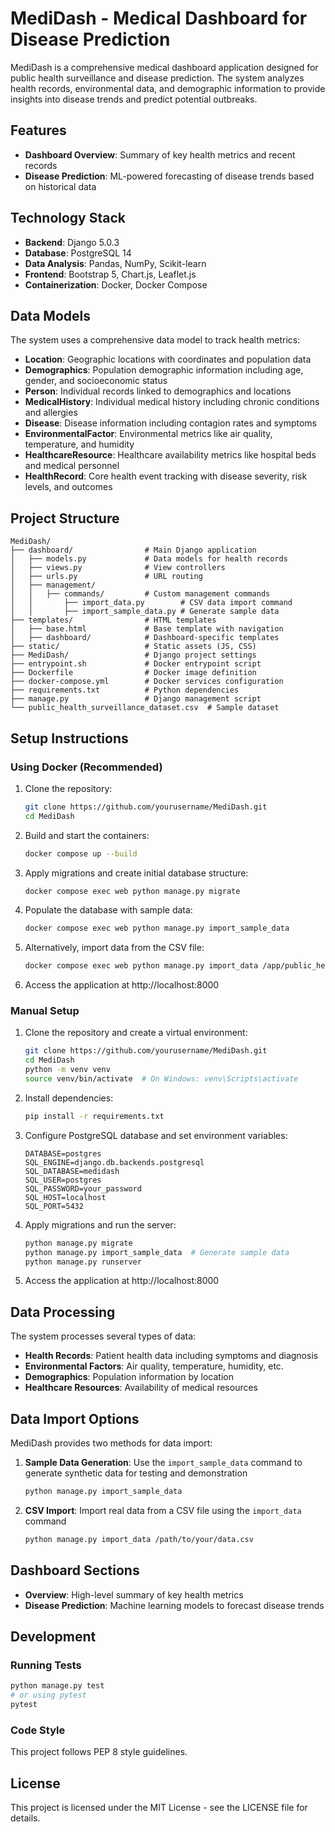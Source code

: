 # MediDash - Medical Dashboard for Disease Prediction

MediDash is a comprehensive medical dashboard application designed for public health surveillance and disease prediction. The system analyzes health records, environmental data, and demographic information to provide insights into disease trends and predict potential outbreaks.

## Features

- **Dashboard Overview**: Summary of key health metrics and recent records
- **Disease Prediction**: ML-powered forecasting of disease trends based on historical data

## Technology Stack

- **Backend**: Django 5.0.3
- **Database**: PostgreSQL 14
- **Data Analysis**: Pandas, NumPy, Scikit-learn
- **Frontend**: Bootstrap 5, Chart.js, Leaflet.js
- **Containerization**: Docker, Docker Compose

## Data Models

The system uses a comprehensive data model to track health metrics:

- **Location**: Geographic locations with coordinates and population data
- **Demographics**: Population demographic information including age, gender, and socioeconomic status
- **Person**: Individual records linked to demographics and locations
- **MedicalHistory**: Individual medical history including chronic conditions and allergies
- **Disease**: Disease information including contagion rates and symptoms
- **EnvironmentalFactor**: Environmental metrics like air quality, temperature, and humidity
- **HealthcareResource**: Healthcare availability metrics like hospital beds and medical personnel
- **HealthRecord**: Core health event tracking with disease severity, risk levels, and outcomes

## Project Structure

```
MediDash/
├── dashboard/                # Main Django application
│   ├── models.py             # Data models for health records
│   ├── views.py              # View controllers
│   ├── urls.py               # URL routing
│   ├── management/
│   │   ├── commands/         # Custom management commands
│   │       ├── import_data.py        # CSV data import command
│   │       ├── import_sample_data.py # Generate sample data
├── templates/                # HTML templates
│   ├── base.html             # Base template with navigation
│   ├── dashboard/            # Dashboard-specific templates
├── static/                   # Static assets (JS, CSS)
├── MediDash/                 # Django project settings
├── entrypoint.sh             # Docker entrypoint script
├── Dockerfile                # Docker image definition
├── docker-compose.yml        # Docker services configuration
├── requirements.txt          # Python dependencies
├── manage.py                 # Django management script
└── public_health_surveillance_dataset.csv  # Sample dataset
```

## Setup Instructions

### Using Docker (Recommended)

1. Clone the repository:
   ```bash
   git clone https://github.com/yourusername/MediDash.git
   cd MediDash
   ```

2. Build and start the containers:
   ```bash
   docker compose up --build
   ```

3. Apply migrations and create initial database structure:
   ```bash
   docker compose exec web python manage.py migrate
   ```

4. Populate the database with sample data:
   ```bash
   docker compose exec web python manage.py import_sample_data
   ```

5. Alternatively, import data from the CSV file:
   ```bash
   docker compose exec web python manage.py import_data /app/public_health_surveillance_dataset.csv
   ```

6. Access the application at http://localhost:8000

### Manual Setup

1. Clone the repository and create a virtual environment:
   ```bash
   git clone https://github.com/yourusername/MediDash.git
   cd MediDash
   python -m venv venv
   source venv/bin/activate  # On Windows: venv\Scripts\activate
   ```

2. Install dependencies:
   ```bash
   pip install -r requirements.txt
   ```

3. Configure PostgreSQL database and set environment variables:
   ```
   DATABASE=postgres
   SQL_ENGINE=django.db.backends.postgresql
   SQL_DATABASE=medidash
   SQL_USER=postgres
   SQL_PASSWORD=your_password
   SQL_HOST=localhost
   SQL_PORT=5432
   ```

4. Apply migrations and run the server:
   ```bash
   python manage.py migrate
   python manage.py import_sample_data  # Generate sample data
   python manage.py runserver
   ```

5. Access the application at http://localhost:8000

## Data Processing

The system processes several types of data:

- **Health Records**: Patient health data including symptoms and diagnosis
- **Environmental Factors**: Air quality, temperature, humidity, etc.
- **Demographics**: Population information by location
- **Healthcare Resources**: Availability of medical resources

## Data Import Options

MediDash provides two methods for data import:

1. **Sample Data Generation**: Use the `import_sample_data` command to generate synthetic data for testing and demonstration
   ```bash
   python manage.py import_sample_data
   ```

2. **CSV Import**: Import real data from a CSV file using the `import_data` command
   ```bash
   python manage.py import_data /path/to/your/data.csv
   ```


## Dashboard Sections

- **Overview**: High-level summary of key health metrics
- **Disease Prediction**: Machine learning models to forecast disease trends

## Development

### Running Tests

```bash
python manage.py test
# or using pytest
pytest
```

### Code Style

This project follows PEP 8 style guidelines.

## License

This project is licensed under the MIT License - see the LICENSE file for details.
